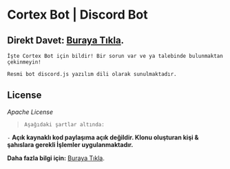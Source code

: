 # Cortex Bot | Discord Bot

## Direkt Davet: [Buraya Tıkla](https://discordapp.com/oauth2/authorize?client_id=602585371489861634&scope=bot&permissions=805315704).
`İşte Cortex Bot için bildir! Bir sorun var ve ya talebinde bulunmaktan çekinmeyin!`

`Resmi bot discord.js yazılım dili olarak sunulmaktadır.`


## License

*Apache License*

> `Aşağıdaki şartlar altında:`

`-` **Açık kaynaklı kod paylaşıma açık değildir. Klonu oluşturan kişi & şahıslara gerekli İşlemler uygulanmaktadır.**


**Daha fazla bilgi için:** [Buraya Tıkla](https://cortex.fun/privacy).
